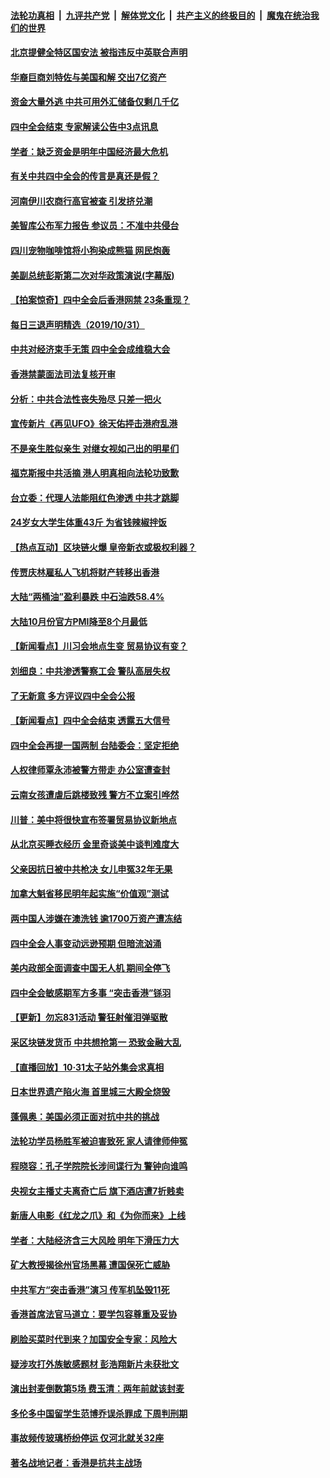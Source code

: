 ####  [法轮功真相](../../../../basic/blob/master/README.md?t=11011039) &nbsp;|&nbsp; [九评共产党](../../../../9ping.md/blob/master/README.md?t=11011039) &nbsp;|&nbsp; [解体党文化](../../../../jtdwh.md/blob/master/README.md?t=11011039)  &nbsp;|&nbsp; [共产主义的终极目的](../../../../gczydzjmd.md/blob/master/README.md?t=11011039) &nbsp;|&nbsp; [魔鬼在统治我们的世界](../../../../mgztzwmdsj.md/blob/master/README.md?t=11011039) 

#### [北京提健全特区国安法 被指违反中英联合声明](../pages/nsc413/n11626974.md?t=11011039) 

#### [华裔巨商刘特佐与美国和解 交出7亿资产](../pages/nsc413/n11626688.md?t=11011039) 

#### [资金大量外逃 中共可用外汇储备仅剩几千亿](../pages/nsc413/n11620680.md?t=11011039) 

#### [四中全会结束 专家解读公告中3点讯息](../pages/nsc413/n11626065.md?t=11011039) 

#### [学者：缺乏资金是明年中国经济最大危机](../pages/nsc413/n11625928.md?t=11011039) 

#### [有关中共四中全会的传言是真还是假？](../pages/nsc413/n11626577.md?t=11011039) 

#### [河南伊川农商行高官被查 引发挤兑潮](../pages/nsc413/n11626480.md?t=11011039) 

#### [美智库公布军力报告 参议员：不准中共侵台](../pages/nsc413/n11626656.md?t=11011039) 


#### [四川宠物咖啡馆将小狗染成熊猫 网民炮轰](../pages/nsc413/n11626421.md?t=11011039) 

#### [美副总统彭斯第二次对华政策演说(字幕版)](../pages/nsc413/n11626254.md?t=11011039) 

#### [【拍案惊奇】四中全会后香港网禁 23条重现？](../pages/nsc413/n11626043.md?t=11011039) 

#### [每日三退声明精选（2019/10/31）](../pages/nsc413/n11626309.md?t=11011039) 

#### [中共对经济束手无策 四中全会成维稳大会](../pages/nsc413/n11625990.md?t=11011039) 

#### [香港禁蒙面法司法复核开审](../pages/nsc413/n11625961.md?t=11011039) 

#### [分析：中共合法性丧失殆尽 只差一把火](../pages/nsc413/n11605576.md?t=11011039) 

#### [宣传新片《再见UFO》徐天佑抨击港府乱港](../pages/nsc413/n11625524.md?t=11011039) 

#### [不是亲生胜似亲生 对继女视如己出的明星们](../pages/nsc413/n11625725.md?t=11011039) 

#### [福克斯报中共活摘 港人明真相向法轮功致歉](../pages/nsc413/n11625746.md?t=11011039) 

#### [台立委：代理人法能阻红色渗透 中共才跳脚](../pages/nsc413/n11624778.md?t=11011039) 

#### [24岁女大学生体重43斤 为省钱辣椒拌饭](../pages/nsc413/n11625729.md?t=11011039) 

#### [【热点互动】区块链火爆 皇帝新衣或极权利器？](../pages/nsc413/n11625604.md?t=11011039) 

#### [传贾庆林雇私人飞机将财产转移出香港](../pages/nsc413/n11623742.md?t=11011039) 

#### [大陆“两桶油”盈利暴跌 中石油跌58.4%](../pages/nsc413/n11624024.md?t=11011039) 

#### [大陆10月份官方PMI降至8个月最低](../pages/nsc413/n11624514.md?t=11011039) 

#### [【新闻看点】川习会地点生变 贸易协议有变？](../pages/nsc413/n11625402.md?t=11011039) 

#### [刘细良：中共渗透警察工会 警队高层失权](../pages/nsc413/n11625208.md?t=11011039) 

#### [了无新意 多方评议四中全会公报](../pages/nsc413/n11625463.md?t=11011039) 

#### [【新闻看点】四中全会结束 透露五大信号](../pages/nsc413/n11625266.md?t=11011039) 

#### [四中全会再提一国两制 台陆委会：坚定拒绝](../pages/nsc413/n11625248.md?t=11011039) 

#### [人权律师覃永沛被警方带走 办公室遭查封](../pages/nsc413/n11625216.md?t=11011039) 

#### [云南女孩遭虐后跳楼致残 警方不立案引哗然](../pages/nsc413/n11625245.md?t=11011039) 

#### [川普：美中将很快宣布签署贸易协议新地点](../pages/nsc413/n11625159.md?t=11011039) 

#### [从北京买睡衣经历 金里奇谈美中谈判难度大](../pages/nsc413/n11625186.md?t=11011039) 

#### [父亲因抗日被中共枪决 女儿申冤32年无果](../pages/nsc413/n11625165.md?t=11011039) 

#### [加拿大魁省移民明年起实施“价值观”测试](../pages/nsc413/n11623448.md?t=11011039) 

#### [两中国人涉嫌在澳洗钱 逾1700万资产遭冻结](../pages/nsc413/n11624399.md?t=11011039) 

#### [四中全会人事变动远逊预期 但暗流汹涌](../pages/nsc413/n11624775.md?t=11011039) 

#### [美内政部全面调查中国无人机 期间全停飞](../pages/nsc413/n11625006.md?t=11011039) 

#### [四中全会敏感期军方多事 “突击香港”铩羽](../pages/nsc413/n11624978.md?t=11011039) 


#### [【更新】勿忘831活动 警狂射催泪弹驱散](../pages/nsc413/n11624549.md?t=11011039) 

#### [采区块链发货币 中共想抢第一 恐致金融大乱](../pages/nsc413/n11624715.md?t=11011039) 

#### [【直播回放】10·31太子站外集会求真相](../pages/nsc413/n11623245.md?t=11011039) 

#### [日本世界遗产陷火海 首里城三大殿全烧毁](../pages/nsc413/n11624622.md?t=11011039) 

#### [蓬佩奥：美国必须正面对抗中共的挑战](../pages/nsc413/n11624518.md?t=11011039) 

#### [法轮功学员杨胜军被迫害致死 家人请律师伸冤](../pages/nsc413/n11622593.md?t=11011039) 

#### [程晓容：孔子学院院长涉间谍行为 警钟向谁鸣](../pages/nsc413/n11624257.md?t=11011039) 

#### [央视女主播丈夫离奇亡后 旗下酒店遭7折贱卖](../pages/nsc413/n11624088.md?t=11011039) 

#### [新唐人电影《红龙之爪》和《为你而来》上线](../pages/nsc413/n11623313.md?t=11011039) 

#### [学者：大陆经济含三大风险 明年下滑压力大](../pages/nsc413/n11623606.md?t=11011039) 

#### [矿大教授揭徐州官场黑幕 遭国保死亡威胁](../pages/nsc413/n11623281.md?t=11011039) 

#### [中共军方“突击香港”演习 传军机坠毁11死](../pages/nsc413/n11623610.md?t=11011039) 

#### [香港首席法官马道立：要学包容尊重及妥协](../pages/nsc413/n11623608.md?t=11011039) 

#### [刷脸买菜时代到来？加国安全专家：风险大](../pages/nsc413/n11623479.md?t=11011039) 

#### [疑涉攻打外族敏感题材 彭浩翔新片未获批文](../pages/nsc413/n11623154.md?t=11011039) 

#### [演出封麦倒数第5场 费玉清：两年前就该封麦](../pages/nsc413/n11623374.md?t=11011039) 

#### [多伦多中国留学生范博乔误杀罪成 下周判刑期](../pages/nsc413/n11623218.md?t=11011039) 

#### [事故频传玻璃桥纷停运 仅河北就关32座](../pages/nsc413/n11623391.md?t=11011039) 

#### [著名战地记者：香港是抗共主战场](../pages/nsc413/n11623411.md?t=11011039) 

